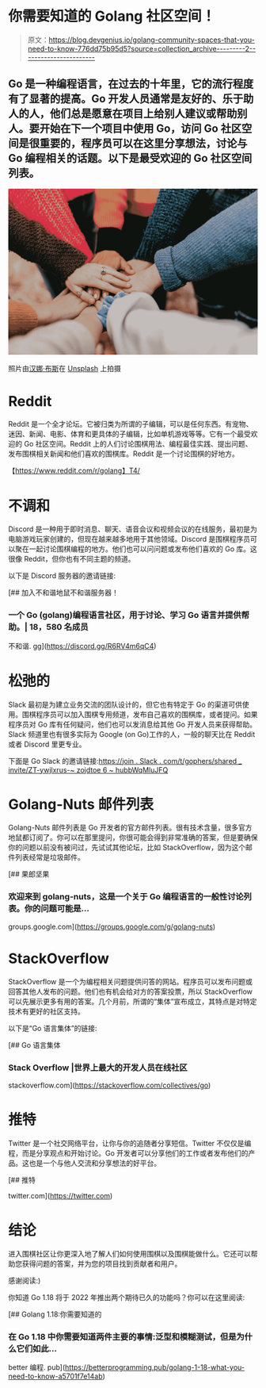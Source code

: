 # 你需要知道的 Golang 社区空间！

> 原文：<https://blog.devgenius.io/golang-community-spaces-that-you-need-to-know-776dd75b95d5?source=collection_archive---------2----------------------->

## Go 是一种编程语言，在过去的十年里，它的流行程度有了显著的提高。Go 开发人员通常是友好的、乐于助人的人，他们总是愿意在项目上给别人建议或帮助别人。要开始在下一个项目中使用 Go，访问 Go 社区空间是很重要的，程序员可以在这里分享想法，讨论与 Go 编程相关的话题。以下是最受欢迎的 Go 社区空间列表。

![](img/825cb78eeefb1c5cb996d64033a0f22b.png)

照片由[汉娜·布斯](https://unsplash.com/@hannahbusing?utm_source=medium&utm_medium=referral)在 [Unsplash](https://unsplash.com?utm_source=medium&utm_medium=referral) 上拍摄

# Reddit

Reddit 是一个全才论坛。它被归类为所谓的子编辑，可以是任何东西。有宠物、迷因、新闻、电影、体育和更具体的子编辑，比如单机游戏等等。它有一个最受欢迎的 Go 社区空间。Reddit 上的人们讨论围棋用法、编程最佳实践、提出问题、发布围棋相关新闻和他们喜欢的围棋库。Reddit 是一个讨论围棋的好地方。

【https://www.reddit.com/r/golang】T4/

# 不调和

Discord 是一种用于即时消息、聊天、语音会议和视频会议的在线服务，最初是为电脑游戏玩家创建的，但现在越来越多地用于其他领域。Discord 是围棋程序员可以聚在一起讨论围棋编程的地方。他们也可以问问题或发布他们喜欢的 Go 库。这很像 Reddit，但你也有不同主题的频道。

以下是 Discord 服务器的邀请链接:

[](https://discord.gg/R6RV4m6qC4) [## 加入不和谐地鼠不和谐服务器！

### 一个 Go (golang)编程语言社区，用于讨论、学习 Go 语言并提供帮助。| 18，580 名成员

不和谐. gg](https://discord.gg/R6RV4m6qC4) 

# 松弛的

Slack 最初是为建立业务交流的团队设计的，但它也有特定于 Go 的渠道可供使用。围棋程序员可以加入围棋专用频道，发布自己喜欢的围棋库，或者提问。如果程序员对 Go 库有任何疑问，他们也可以发消息给其他 Go 开发人员来获得帮助。Slack 频道里也有很多实际为 Google (on Go)工作的人，一般的聊天比在 Reddit 或者 Discord 里更专业。

下面是 Go Slack 的邀请链接:[https://join . Slack . com/t/gophers/shared _ invite/ZT-ywjlxrus-~ zojdtoe 6 ~ hubbWqMluJFQ](https://join.slack.com/t/gophers/shared_invite/zt-ywjlxrus-~ZOjdtoe6~hubbWqMluJFQ)

# Golang-Nuts 邮件列表

Golang-Nuts 邮件列表是 Go 开发者的官方邮件列表。很有技术含量，很多官方地鼠都订阅了。你可以在那里提问，你很可能会得到非常准确的答案，但是要确保你的问题以前没有被问过，先试试其他论坛，比如 StackOverflow，因为这个邮件列表经常是垃圾邮件。

[](https://groups.google.com/g/golang-nuts) [## 果郎坚果

### 欢迎来到 golang-nuts，这是一个关于 Go 编程语言的一般性讨论列表。你的问题可能是…

groups.google.com](https://groups.google.com/g/golang-nuts) 

# StackOverflow

StackOverflow 是一个为编程相关问题提供问答的网站。程序员可以发布问题或回答其他人发布的问题。他们也有机会给对方的答案投票，所以 StackOverflow 可以先展示更多有用的答案。几个月前，所谓的“集体”宣布成立，其特点是对特定技术有更好的社区支持。

以下是“Go 语言集体”的链接:

[](https://stackoverflow.com/collectives/go) [## Go 语言集体

### Stack Overflow |世界上最大的开发人员在线社区

stackoverflow.com](https://stackoverflow.com/collectives/go) 

# 推特

Twitter 是一个社交网络平台，让你与你的追随者分享短信。Twitter 不仅仅是编程，而是分享观点和开始讨论。Go 开发者可以分享他们的工作或者发布他们的产品。这也是一个与他人交流和分享想法的好平台。

[](https://twitter.com) [## 推特

twitter.com](https://twitter.com) 

# 结论

进入围棋社区让你更深入地了解人们如何使用围棋以及围棋能做什么。它还可以帮助您获得问题的答案，并为您的项目找到贡献者和用户。

感谢阅读:)

你知道 Go 1.18 将于 2022 年推出两个期待已久的功能吗？你可以在这里阅读:

[](https://betterprogramming.pub/golang-1-18-what-you-need-to-know-a5701f7e14ab) [## Golang 1.18:你需要知道的

### 在 Go 1.18 中你需要知道两件主要的事情:泛型和模糊测试，但是为什么它们如此…

better 编程. pub](https://betterprogramming.pub/golang-1-18-what-you-need-to-know-a5701f7e14ab)